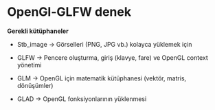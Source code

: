 # OpenGl-GLFW denek
**Gerekli kütüphaneler**

- Stb_image -> Görselleri (PNG, JPG vb.) kolayca yüklemek için

- GLFW -> Pencere oluşturma, giriş (klavye, fare) ve OpenGL context yönetimi

- GLM -> OpenGL için matematik kütüphanesi (vektör, matris, dönüşümler)

- GLAD -> OpenGL fonksiyonlarının yüklenmesi

